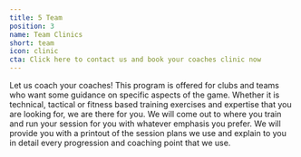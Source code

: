 ```yaml
---
title: 5 Team
position: 3
name: Team Clinics
short: team
icon: clinic
cta: Click here to contact us and book your coaches clinic now
---
```


Let us coach your coaches! This program is offered for clubs and teams who want some guidance on specific aspects of the game. Whether it is technical, tactical or fitness based training exercises and expertise that you are looking for, we are there for you. We will come out to where you train and run your session for you with whatever emphasis you prefer. We will provide you with a printout of the session plans we use and explain to you in detail every progression and coaching point that we use.
